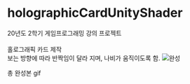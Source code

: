 # holographicCardUnityShader

20년도 2학기 게임프로그래밍 강의 프로젝트<br><br>
홀로그래픽 카드 제작 <br>
보는 방향에 따라 반짝임이 달라 지며, 나비가 움직이도록 함.
![완성](https://user-images.githubusercontent.com/76572665/184391762-8cb150bf-92bc-4ee1-98de-c0ce2568bea9.gif)


총 완성본 gif

